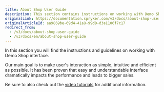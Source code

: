 ```yaml
---
title: About Shop User Guide
description: This section contains instructions on working with Demo Shop interface.
originalLink: https://documentation.spryker.com/v3/docs/about-shop-user-guide
originalArticleId: aa9869be-69d4-41a8-99d8-d3a1106f7c17
redirect_from:
  - /v3/docs/about-shop-user-guide
  - /v3/docs/en/about-shop-user-guide
---
```



In this section you will find the instructions and guidelines on working with Demo Shop interface.

Our main goal is to make user's interaction as simple, intuitive and efficient as possible. It has been proven that easy and understandable interface dramatically impacts the performance and leads to bigger sales.

Be sure to also check out the [video tutorials](/docs/scos/user/about-spryker/201907.0/videos-and-webinars/spryker-videos.html) for additional information.

